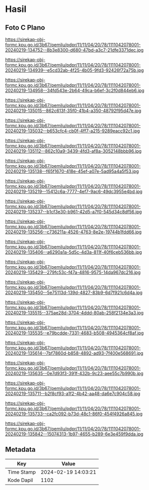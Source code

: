 # Hasil

## Foto C Plano

https://sirekap-obj-formc.kpu.go.id/3b67/pemilu/pdpr/11/11/04/20/78/1111042078001-20240219-134752--8b3e8300-d680-47bd-a3c7-21dfe3371dec.jpg

https://sirekap-obj-formc.kpu.go.id/3b67/pemilu/pdpr/11/11/04/20/78/1111042078001-20240219-134939--e5cd32ab-4f25-4b05-9fd3-92426f72a75b.jpg

https://sirekap-obj-formc.kpu.go.id/3b67/pemilu/pdpr/11/11/04/20/78/1111042078001-20240219-134958--34fd543e-2b64-49ca-b6ef-3c2f0d844eb6.jpg

https://sirekap-obj-formc.kpu.go.id/3b67/pemilu/pdpr/11/11/04/20/78/1111042078001-20240219-135015--862c613f-35f0-41b4-a350-48792f95d47e.jpg

https://sirekap-obj-formc.kpu.go.id/3b67/pemilu/pdpr/11/11/04/20/78/1111042078001-20240219-135032--b653cfc4-cb0f-4ff7-a215-9289eacc92c1.jpg

https://sirekap-obj-formc.kpu.go.id/3b67/pemilu/pdpr/11/11/04/20/78/1111042078001-20240219-135112--862c10a9-3439-4fd3-af8a-3052148bbb96.jpg

https://sirekap-obj-formc.kpu.go.id/3b67/pemilu/pdpr/11/11/04/20/78/1111042078001-20240219-135138--f65f1670-418e-45ef-a07e-5ad95a4a5f53.jpg

https://sirekap-obj-formc.kpu.go.id/3b67/pemilu/pdpr/11/11/04/20/78/1111042078001-20240219-135219--15412c6a-7777-4ef7-9ac6-49dc3955e4bd.jpg

https://sirekap-obj-formc.kpu.go.id/3b67/pemilu/pdpr/11/11/04/20/78/1111042078001-20240219-135237--b1cf3e30-b961-42d5-a7f0-545d34c8df56.jpg

https://sirekap-obj-formc.kpu.go.id/3b67/pemilu/pdpr/11/11/04/20/78/1111042078001-20240219-135256--c736211a-4526-4763-8e2e-19744b1fdd66.jpg

https://sirekap-obj-formc.kpu.go.id/3b67/pemilu/pdpr/11/11/04/20/78/1111042078001-20240219-135406--a6290a1a-5d5c-4d3a-811f-40f6ceb536bb.jpg

https://sirekap-obj-formc.kpu.go.id/3b67/pemilu/pdpr/11/11/04/20/78/1111042078001-20240219-135429--279fc53c-f47a-4816-9575-14da967dc216.jpg

https://sirekap-obj-formc.kpu.go.id/3b67/pemilu/pdpr/11/11/04/20/78/1111042078001-20240219-135450--5e75113d-139d-4827-83b9-6d7f921c6d4a.jpg

https://sirekap-obj-formc.kpu.go.id/3b67/pemilu/pdpr/11/11/04/20/78/1111042078001-20240219-135515--375ae28d-3704-4ddd-80ab-258f2134e3a3.jpg

https://sirekap-obj-formc.kpu.go.id/3b67/pemilu/pdpr/11/11/04/20/78/1111042078001-20240219-135535--e79bcdde-7331-4683-b508-4945364cf8af.jpg

https://sirekap-obj-formc.kpu.go.id/3b67/pemilu/pdpr/11/11/04/20/78/1111042078001-20240219-135614--7bf7860d-b858-4892-ad93-7f400e568691.jpg

https://sirekap-obj-formc.kpu.go.id/3b67/pemilu/pdpr/11/11/04/20/78/1111042078001-20240219-135635--0e7d93f3-391f-432b-9c23-aee55c7b990b.jpg

https://sirekap-obj-formc.kpu.go.id/3b67/pemilu/pdpr/11/11/04/20/78/1111042078001-20240219-135711--b2f8cf93-a1f2-4b42-aa48-da6e7c904c58.jpg

https://sirekap-obj-formc.kpu.go.id/3b67/pemilu/pdpr/11/11/04/20/78/1111042078001-20240219-135733--ca2fc092-b73d-48c1-86f0-454f4926a845.jpg

https://sirekap-obj-formc.kpu.go.id/3b67/pemilu/pdpr/11/11/04/20/78/1111042078001-20240219-135842--15074313-1b97-4655-b289-6e3e459f9dda.jpg


## Metadata

| Key        | Value               |
| ---------- | ------------------- |
| Time Stamp | 2024-02-19 14:03:21 |
| Kode Dapil | 1102                |



